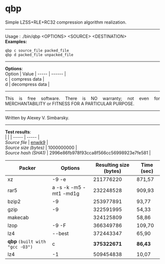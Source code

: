 # qbp  
  
Simple LZSS+RLE+RC32 compression algorithm realization.  
  
--- 
Usage : ./bin/qbp \<OPTIONS\> \<SOURCE\> \<DESTINATION\>  
**Examples:**  
```  
qbp c source_file packed_file  
qbp d packed_file unpacked_file  
```  
---  
**Options**:  
Option  | Value |
----- | ------ |  
c | compress data |  
d | decompress data |  
  
---  
  
<p align="justify">This is free software. There is NO warranty; not even for MERCHANTABILITY or FITNESS FOR A PARTICULAR PURPOSE.</p>  
  
---  
  
Written by Alexey V. Simbarsky.  
  
---
**Test results**:  
| | |
----- | ----- |  
_Source file_ | [enwik9](https://cs.fit.edu/~mmahoney/compression/textdata.html) |  
_Source size (bytes)_ | 1000000000 |  
_Source hash (SHA1)_ | 2996e86fb978f93cca8f566cc56998923e7fe581 |  

Packer | Options | Resulting size (bytes) | Time (sec)|
----- | ----- | ----- | ----- |  
xz | -9 -e | 211776220 | 871,57 |  
rar5 | a -s -k -m5 -mt1 -md1g | 232248528 | 909,93 |  
bzip2 | -9 | 253977891 | 93,77 |  
gzip | -9 | 322591995 | 54,33 |  
makecab | | 324125809 | 58,86 |  
lzop | -9 -F | 366349786 | 109,70 |  
lz4 | --best | 372443347 | 65,90 |  
**qbp** `(built with "gcc -O3")` | c | **375322671** | **86,43** |  
lz4 | -1 | 509454838 | 10,07 |  
